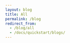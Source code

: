 ```yaml
---
layout: blog
title: All
permalink: /blog
redirect_from:
  - /blog/all
  - /docs/quickstart/blogs/
---
```

